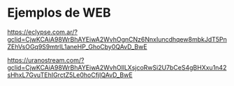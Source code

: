 # Ejemplos de WEB

https://eclypse.com.ar/?gclid=CjwKCAiA98WrBhAYEiwA2WvhOgnCNz6NnxIuncdhqew8mbkJdT5PnZEhVsOGq9S9mtrlL1aneHP_GhoCby0QAvD_BwE

https://uranostream.com/?gclid=CjwKCAiA98WrBhAYEiwA2WvhOllLXsjcoRwSi2U7bCeS4gBHXxu1n42sHhxL7GvuTEhIGrctZ5Le0hoCfjIQAvD_BwE

